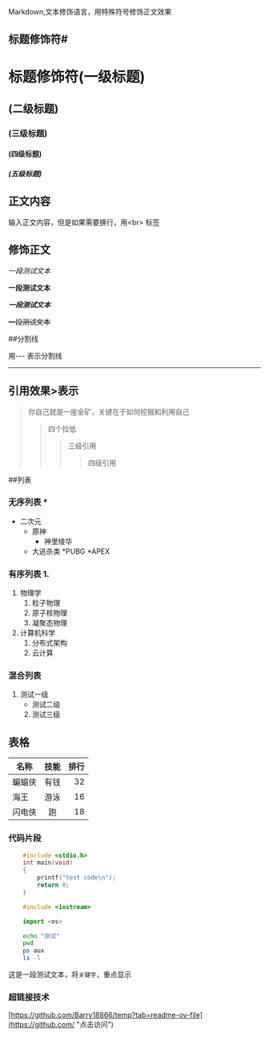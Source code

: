 Markdown,文本修饰语言，用特殊符号修饰正文效果<br>

## 标题修饰符\#

# 标题修饰符(一级标题)
## (二级标题)
### (三级标题)
#### (四级标题)
##### (五级标题)


## 正文内容
  输入正文内容，但是如果需要换行，用\<br\> 标签

## 修饰正文
   *一段测试文本*
   
   **一段测试文本**
   
   ***一段测试文本***
   
   ~~一段测试文本~~

##分割线

  用\-\-\- 表示分割线
 
---

## 引用效果\>表示
> 你自己就是一座金矿，关键在于如何挖掘和利用自己
>> 四个拉低
>>> 三级引用
>>>> 四级引用

##列表
### 无序列表 \*
* 二次元
  * 原神
    * 神里绫华
  * 大逃杀类
    *PUBG
    *APEX

### 有序列表 1.
1. 物理学
   1. 粒子物理
   2. 原子核物理
   3. 凝聚态物理
2. 计算机科学
   1. 分布式架构
   2. 云计算
### 混合列表
1. 测试一级
   * 测试二级 
   2. 测试三级

## 表格
名称|技能|排行
--|:--:|--:
蝙蝠侠|有钱|32
海王|游泳|16
闪电侠|跑|18

### 代码片段

```c
	#include <stdio.h>
	int main(void)
	{
		printf("test code\n");
		return 0;
	}

```

```cpp
	#include <iostream>
```
```python
	import <os>
```
```bash
	echo "测试"
	pwd
	ps aux
	ls -l
```
   这是一段测试文本，将`关键字`，重点显示

### 超链接技术


[https://github.com/Barry18866/temp?tab=readme-ov-file](https://github.com/ "点击访问")

